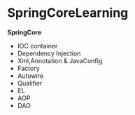 # SpringCoreLearning
****SpringCore****
- IOC container
- Dependency Injection
- Xml,Annotation & JavaConfig
- Factory
- Autowire
- Qualifier
- EL
- AOP
- DAO

